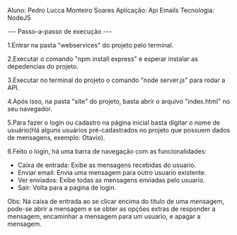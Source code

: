Aluno: Pedro Lucca Monteiro Soares
Aplicação: Api Emails
Tecnologia: NodeJS

--- Passo-a-passo de execução ---

1.Entrar na pasta "webservices" do projeto pelo terminal.

2.Executar o comando "npm install express" e esperar instalar as depedencias do projeto.

3.Executar no terminal do projeto o comando "node server.js" para rodar a API.

4.Após isso, na pasta "site" do projeto, basta abrir o arquivo "index.html" no seu navegador.

5.Para fazer o login ou cadastro na página inicial basta digitar o nome de usuário(Há alguns usuários pré-cadastrados no projeto
que possuem dados de mensagens, exemplo: Otavio).

6.Feito o login, há uma barra de navegação com as funcionalidades:

- Caixa de entrada: Exibe as mensagens recebidas do usuario.
- Enviar email: Envia uma mensagem para outro usuario existente.
- Ver enviados: Exibe todas as mensagens enviadas pelo usuario.
- Sair: Volta para a pagina de login.

Obs: Na caixa de entrada ao se clicar encima do titulo de uma mensagem, pode-se abrir a mensagem e se obter
as opções extras de responder a mensagem, encaminhar a mensagem para um usuario, e apagar a mensagem.
 

